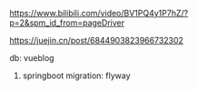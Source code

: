 https://www.bilibili.com/video/BV1PQ4y1P7hZ/?p=2&spm_id_from=pageDriver


https://juejin.cn/post/6844903823966732302


db: vueblog

1. springboot migration: flyway